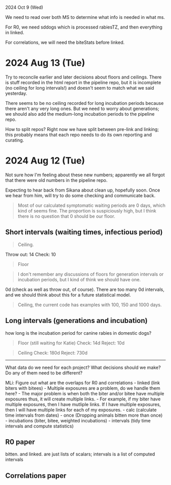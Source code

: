 2024 Oct 9 (Wed)

We need to read over both MS to determine what info is needed in what ms. 

For R0, we need sddogs which is processed rabiesTZ, and then everything in linked. 

For correlations, we will need the biteStats before linked. 


2024 Aug 13 (Tue)
=================

Try to reconcile earlier and later decisions about floors and ceilings. There is stuff recorded in the html report in the pipeline repo, but it is incomplete (no ceiling for long intervals!) and doesn't seem to match what we said yesterday.

There seems to be no ceiling recorded for long incubation periods because there aren't any very long ones. But we need to worry about generations; we should also add the medium-long incubation periods to the pipeline repo.

How to split repos? Right now we have split between pre-link and linking; this probably means that each repo needs to do its own reporting and curating.

2024 Aug 12 (Tue)
=================

Not sure how I'm feeling about these new numbers; apparently we all forgot that there were old numbers in the pipeline repo.

Expecting to hear back from Sikana about clean up, hopefully soon. Once we hear from him, will try to do some checking and communicate back.

> Most of our calculated symptomatic waiting periods are 0 days, which
> kind of seems fine. The proportion is suspiciously high, but I think
> there is no question that 0 should be our floor.

## Short intervals (waiting times, infectious period)

> Ceiling.

Throw out: 14
Check: 10

> Floor

> I don't remember any discussions of floors for generation intervals or
> incubation periods, but I kind of think we should have one. 

0d (check as well as throw out, of course). There are too many 0d intervals, and we should think about this for a future statistical model.

> Ceiling, the current code has examples with 100, 150 and 1000 days.

## Long intervals (generations and incubation)

how long is the incubation period for canine rabies in domestic dogs?

> Floor (still waiting for Katie)
Check: 14d
Reject: 10d

> Ceiling
Check: 180d
Reject: 730d


----------------------------------------------------------------------

What data do we need for each project? What decisions should we make? Do any of them need to be different?

MLi: Figure out what are the overlaps for R0 and correlations
	- linked (link biters with bitees)
		- Multiple exposures are a problem, do we handle them here? 
		- The major problem is when both the biter and/or bitee have multiple exposures thus, it will create multiple links. 
		- For example, if my biter have multiple exposures, then I have mutliple links. If I have multiple exposures, then I will have multiple links for each of my exposures.
	- calc (calculate time intervals from dates)
	- once (Dropping animals bitten more than once)
	- incubations (biter, bitee, weighted incubations)
	- intervals (tidy time intervals and compute statistics)

## R0 paper

bitten. and linked. are just lists of scalars; intervals is a list of computed intervals

## Correlations paper

